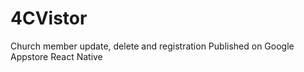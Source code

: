 # 4CVistor
Church member update, delete and registration
Published on Google Appstore
React Native

